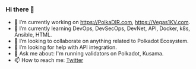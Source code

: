 ### Hi there 👋

- 🔭 I’m currently working on https://PolkaDIR.com, https://Vegas1KV.com.
- 🌱 I’m currently learning DevOps, DevSecOps, DevNet, API, Docker, k8s, Ansible, HTML.
- 👯 I’m looking to collaborate on anything related to Polkadot Ecosystem.
- 🤔 I’m looking for help with API integration.
- 💬 Ask me about: I'm running validators on Polkadot, Kusama.
- 📫 How to reach me: [Twitter](https://twitter.com/ccrislv)

  

